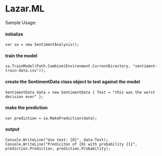 # Lazar.ML
Sample Usage:

#### initialize
`var sa = new SentimentAnalysis();`

#### train the model
`sa.TrainModel(Path.Combine(Environment.CurrentDirectory, "sentiment-train-data.csv"));`

#### create the SentimentData class object to test against the model
`SentimentData data = new SentimentData { Text = "this was the worst decision ever" };`

#### make the prediction
`var prediction = sa.MakePrediction(data);`

#### output
`Console.WriteLine("Use text: {0}", data.Text);`<br />
`Console.WriteLine("Prediciton of {0} with probability {1}", prediction.Prediction, prediction.Probability);`
